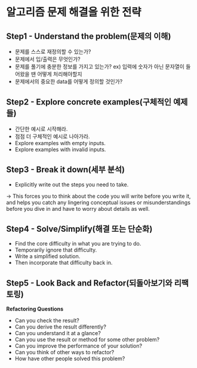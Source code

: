 # 알고리즘 문제 해결을 위한 전략

## Step1 - Understand the problem(문제의 이해)

- 문제를 스스로 재정의할 수 있는가?
- 문제에서 입/출력은 무엇인가?
- 문제를 풀기에 충분한 정보를 가지고 있는가?
  ex) 입력에 숫자가 아닌 문자열이 들어왔을 땐 어떻게 처리해야할지
- 문제에서의 중요한 data를 어떻게 정의할 것인가?

## Step2 - Explore concrete examples(구체적인 예제들)

- 간단한 예시로 시작해라.
- 점점 더 구체적인 예시로 나아가라.
- Explore examples with empty inputs.
- Explore examples with invalid inputs.

## Step3 - Break it down(세부 분석)

- Explicitly write out the steps you need to take.

→ This forces you to think about the code you will write before you write it, and helps you catch any lingering conceptual issues or misunderstandings before you dive in and have to worry about details as well.

## Step4 - Solve/Simplify(해결 또는 단순화)

- Find the core difficulty in what you are trying to do.
- Temporarily ignore that difficulty.
- Write a simplified solution.
- Then incorporate that difficulty back in.

## Step5 - Look Back and Refactor(되돌아보기와 리팩토링)

**Refactoring Questions**

- Can you check the result?
- Can you derive the result differently?
- Can you understand it at a glance?
- Can you use the result or method for some other problem?
- Can you improve the performance of your solution?
- Can you think of other ways to refactor?
- How have other people solved this problem?
